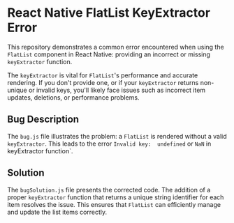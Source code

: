# React Native FlatList KeyExtractor Error

This repository demonstrates a common error encountered when using the `FlatList` component in React Native: providing an incorrect or missing `keyExtractor` function.

The `keyExtractor` is vital for `FlatList`'s performance and accurate rendering.  If you don't provide one, or if your `keyExtractor` returns non-unique or invalid keys, you'll likely face issues such as incorrect item updates, deletions, or performance problems.

## Bug Description

The `bug.js` file illustrates the problem: a `FlatList` is rendered without a valid `keyExtractor`. This leads to the error `Invalid key: 
undefined` or `NaN` in keyExtractor function`.

## Solution

The `bugSolution.js` file presents the corrected code. The addition of a proper `keyExtractor` function that returns a unique string identifier for each item resolves the issue. This ensures that `FlatList` can efficiently manage and update the list items correctly.